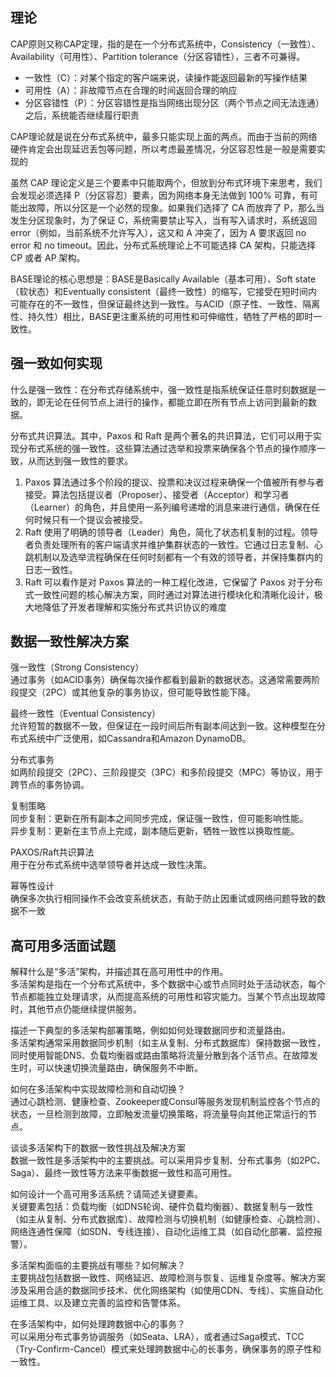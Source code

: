 ## 理论
CAP原则又称CAP定理，指的是在一个分布式系统中，Consistency（一致性）、 Availability（可用性）、Partition tolerance（分区容错性），三者不可兼得。

* 一致性（C）：对某个指定的客户端来说，读操作能返回最新的写操作结果
* 可用性（A）：非故障节点在合理的时间返回合理的响应
* 分区容错性（P）：分区容错性是指当网络出现分区（两个节点之间无法连通）之后，系统能否继续履行职责

CAP理论就是说在分布式系统中，最多只能实现上面的两点。而由于当前的网络硬件肯定会出现延迟丢包等问题，所以考虑最差情况，分区容忍性是一般是需要实现的

虽然 CAP 理论定义是三个要素中只能取两个，但放到分布式环境下来思考，我们会发现必须选择 P（分区容忍）要素，因为网络本身无法做到 100% 可靠，有可能出故障，所以分区是一个必然的现象。如果我们选择了 CA 而放弃了 P，那么当发生分区现象时，为了保证 C，系统需要禁止写入，当有写入请求时，系统返回 error（例如，当前系统不允许写入），这又和 A 冲突了，因为 A 要求返回 no error 和 no timeout。因此，分布式系统理论上不可能选择 CA 架构，只能选择 CP 或者 AP 架构。

BASE理论的核心思想是：BASE是Basically Available（基本可用）、Soft state（软状态）和Eventually consistent（最终一致性）的缩写，它接受在短时间内可能存在的不一致性，但保证最终达到一致性。与ACID（原子性、一致性、隔离性、持久性）相比，BASE更注重系统的可用性和可伸缩性，牺牲了严格的即时一致性。

## 强一致如何实现
什么是强一致性：在分布式存储系统中，强一致性是指系统保证任意时刻数据是一致的，即无论在任何节点上进行的操作，都能立即在所有节点上访问到最新的数据。

分布式共识算法。其中，Paxos 和 Raft 是两个著名的共识算法，它们可以用于实现分布式系统的强一致性。这些算法通过选举和投票来确保各个节点的操作顺序一致，从而达到强一致性的要求。
1. Paxos 算法通过多个阶段的提议、投票和决议过程来确保一个值被所有参与者接受。算法包括提议者（Proposer）、接受者（Acceptor）和学习者（Learner）的角色，并且使用一系列编号递增的消息来进行通信，确保在任何时候只有一个提议会被接受。
2. Raft 使用了明确的领导者（Leader）角色，简化了状态机复制的过程。领导者负责处理所有的客户端请求并维护集群状态的一致性。它通过日志复制、心跳机制以及选举流程确保在任何时刻都有一个有效的领导者，并保持集群内的日志一致性。
3. Raft 可以看作是对 Paxos 算法的一种工程化改进，它保留了 Paxos 对于分布式一致性问题的核心解决方案，同时通过对算法进行模块化和清晰化设计，极大地降低了开发者理解和实施分布式共识协议的难度


## 数据一致性解决方案
强一致性（Strong Consistency）  
通过事务（如ACID事务）确保每次操作都看到最新的数据状态。这通常需要两阶段提交（2PC）或其他复杂的事务协议，但可能导致性能下降。

最终一致性（Eventual Consistency）  
允许短暂的数据不一致，但保证在一段时间后所有副本间达到一致。这种模型在分布式系统中广泛使用，如Cassandra和Amazon DynamoDB。

分布式事务  
如两阶段提交（2PC）、三阶段提交（3PC）和多阶段提交（MPC）等协议，用于跨节点的事务协调。

复制策略  
同步复制：更新在所有副本之间同步完成，保证强一致性，但可能影响性能。  
异步复制：更新在主节点上完成，副本随后更新，牺牲一致性以换取性能。  

PAXOS/Raft共识算法  
用于在分布式系统中选举领导者并达成一致性决策。

幂等性设计  
确保多次执行相同操作不会改变系统状态，有助于防止因重试或网络问题导致的数据不一致

## 高可用多活面试题
解释什么是“多活”架构，并描述其在高可用性中的作用。  
多活架构是指在一个分布式系统中，多个数据中心或节点同时处于活动状态，每个节点都能独立处理请求，从而提高系统的可用性和容灾能力。当某个节点出现故障时，其他节点仍能继续提供服务。

描述一下典型的多活架构部署策略，例如如何处理数据同步和流量路由。  
多活架构通常采用数据同步机制（如主从复制、分布式数据库）保持数据一致性，同时使用智能DNS、负载均衡器或路由策略将流量分散到各个活节点。在故障发生时，可以快速切换流量路由，确保服务不中断。

如何在多活架构中实现故障检测和自动切换？  
通过心跳检测、健康检查、Zookeeper或Consul等服务发现机制监控各个节点的状态，一旦检测到故障，立即触发流量切换策略，将流量导向其他正常运行的节点。

谈谈多活架构下的数据一致性挑战及解决方案  
数据一致性是多活架构中的主要挑战。可以采用异步复制、分布式事务（如2PC、Saga）、最终一致性等方法来平衡数据一致性和高可用性。

如何设计一个高可用多活系统？请简述关键要素。  
关键要素包括：负载均衡（如DNS轮询、硬件负载均衡器）、数据复制与一致性（如主从复制、分布式数据库）、故障检测与切换机制（如健康检查、心跳检测）、网络连通性保障（如SDN、专线连接）、自动化运维工具（如自动化部署、监控报警）。  

多活架构面临的主要挑战有哪些？如何解决？  
主要挑战包括数据一致性、网络延迟、故障检测与恢复、运维复杂度等。解决方案涉及采用合适的数据同步技术、优化网络架构（如使用CDN、专线）、实施自动化运维工具、以及建立完善的监控和告警体系。

在多活架构中，如何处理跨数据中心的事务？  
可以采用分布式事务协调服务（如Seata、LRA），或者通过Saga模式、TCC（Try-Confirm-Cancel）模式来处理跨数据中心的长事务，确保事务的原子性和一致性。  
